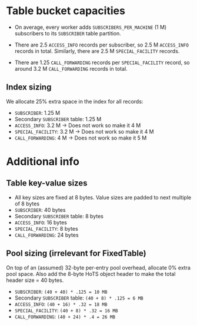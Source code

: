 # Table bucket capacities

* On average, every worker adds `SUBSCRIBERS_PER_MACHINE` (1 M) subscribers to its `SUBSCRIBER` table partition.

* There are 2.5 `ACCESS_INFO` records per subscriber, so 2.5 M `ACCESS_INFO`
  records in total. Similarly, there are 2.5 M `SPECIAL_FACILITY` records.

* There are 1.25 `CALL_FORWARDING` records per `SPECIAL_FACILITY` record, so around 3.2 M `CALL_FORWARDING` records in
  total.

## Index sizing

We allocate 25% extra space in the index for all records:

* `SUBSCRIBER`: 1.25 M
* Secondary `SUBSCRIBER` table: 1.25 M
* `ACCESS_INFO`: 3.2 M -> Does not work so make it 4 M
* `SPECIAL_FACILITY`: 3.2 M -> Does not work so make it 4 M
* `CALL_FORWARDING`: 4 M -> Does not work so make it 5 M

# Additional info

## Table key-value sizes

* All key sizes are fixed at 8 bytes. Value sizes are padded to next multiple of 8 bytes
* `SUBSCRIBER`: 40 bytes
* Secondary `SUBSCRIBER` table: 8 bytes
* `ACCESS_INFO`: 16 bytes
* `SPECIAL_FACILITY`: 8 bytes
* `CALL_FORWARDING`: 24 bytes

## Pool sizing (irrelevant for FixedTable)

On top of an (assumed) 32-byte per-entry pool overhead, allocate 0% extra pool space. Also add the 8-byte HoTS object
header to make the total header size = 40 bytes.

* `SUBSCRIBER`: `(40 + 40) * .125 = 10 MB`
* Secondary `SUBSCRIBER` table: `(40 + 8) * .125 = 6 MB`
* `ACCESS_INFO`: `(40 + 16) * .32 = 18 MB`
* `SPECIAL_FACILITY`: `(40 + 8) * .32 = 16 MB`
* `CALL_FORWARDING`: `(40 + 24) * .4 = 26 MB`
